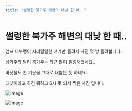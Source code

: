 ```yaml
---
title: "썰렁한 북가주 해변의 대낮 한 때.."
---
```

# 썰렁한 북가주 해변의 대낮 한 때..


앰프 나부랭이 지리멸렬한 얘기만 올려서 사진 몇 방 올려봅니다.




남가주와 달리 북가주는 최근 많이 썰렁해졌네요..




바닷물도 찬 기운을 그대로 내뿜는 듯 하네요..




대낮이라고 하긴 뭐하고 6시 못 되서 찍은 사진 입니다.






![image](4b3632a3b9336eefd663d6acca197130.jpg)



![image](57d9678447a6b97f352d187ec8602655.jpg)





